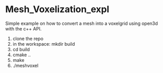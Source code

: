 # Mesh_Voxelization_expl
Simple example on how to convert a mesh into a voxelgrid using open3d with the c++ API.

1) clone the repo
2) in the workspace: mkdir build
3) cd build
4) cmake ..
5) make
6) ./meshvoxel 
